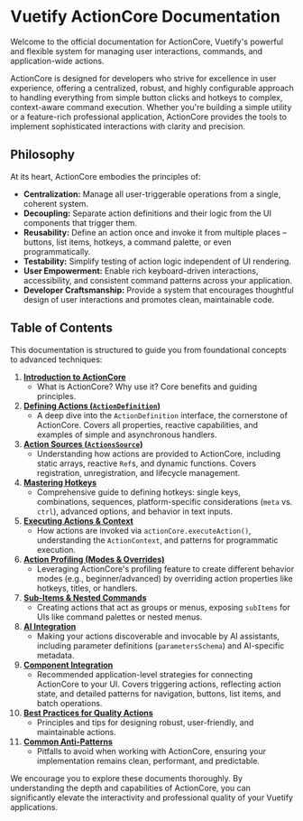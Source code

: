 # Vuetify ActionCore Documentation

Welcome to the official documentation for ActionCore, Vuetify's powerful and flexible system for managing user interactions, commands, and application-wide actions.

ActionCore is designed for developers who strive for excellence in user experience, offering a centralized, robust, and highly configurable approach to handling everything from simple button clicks and hotkeys to complex, context-aware command execution. Whether you're building a simple utility or a feature-rich professional application, ActionCore provides the tools to implement sophisticated interactions with clarity and precision.

## Philosophy

At its heart, ActionCore embodies the principles of:

*   **Centralization:** Manage all user-triggerable operations from a single, coherent system.
*   **Decoupling:** Separate action definitions and their logic from the UI components that trigger them.
*   **Reusability:** Define an action once and invoke it from multiple places – buttons, list items, hotkeys, a command palette, or even programmatically.
*   **Testability:** Simplify testing of action logic independent of UI rendering.
*   **User Empowerment:** Enable rich keyboard-driven interactions, accessibility, and consistent command patterns across your application.
*   **Developer Craftsmanship:** Provide a system that encourages thoughtful design of user interactions and promotes clean, maintainable code.

## Table of Contents

This documentation is structured to guide you from foundational concepts to advanced techniques:

1.  [**Introduction to ActionCore**](./01-introduction.md)
    *   What is ActionCore? Why use it? Core benefits and guiding principles.
2.  [**Defining Actions (`ActionDefinition`)**](./02-defining-actions.md)
    *   A deep dive into the `ActionDefinition` interface, the cornerstone of ActionCore. Covers all properties, reactive capabilities, and examples of simple and asynchronous handlers.
3.  [**Action Sources (`ActionsSource`)**](./03-action-sources.md)
    *   Understanding how actions are provided to ActionCore, including static arrays, reactive `Ref`s, and dynamic functions. Covers registration, unregistration, and lifecycle management.
4.  [**Mastering Hotkeys**](./04-hotkeys.md)
    *   Comprehensive guide to defining hotkeys: single keys, combinations, sequences, platform-specific considerations (`meta` vs. `ctrl`), advanced options, and behavior in text inputs.
5.  [**Executing Actions & Context**](./05-action-execution.md)
    *   How actions are invoked via `actionCore.executeAction()`, understanding the `ActionContext`, and patterns for programmatic execution.
6.  [**Action Profiling (Modes & Overrides)**](./06-action-profiling.md)
    *   Leveraging ActionCore's profiling feature to create different behavior modes (e.g., beginner/advanced) by overriding action properties like hotkeys, titles, or handlers.
7.  [**Sub-Items & Nested Commands**](./07-sub-items-and-nesting.md)
    *   Creating actions that act as groups or menus, exposing `subItems` for UIs like command palettes or nested menus.
8.  [**AI Integration**](./08-ai-integration.md)
    *   Making your actions discoverable and invocable by AI assistants, including parameter definitions (`parametersSchema`) and AI-specific metadata.
9.  [**Component Integration**](./09-component-integration.md)
    *   Recommended application-level strategies for connecting ActionCore to your UI. Covers triggering actions, reflecting action state, and detailed patterns for navigation, buttons, list items, and batch operations.
10. [**Best Practices for Quality Actions**](./10-best-practices.md)
    *   Principles and tips for designing robust, user-friendly, and maintainable actions.
11. [**Common Anti-Patterns**](./11-anti-patterns.md)
    *   Pitfalls to avoid when working with ActionCore, ensuring your implementation remains clean, performant, and predictable.

We encourage you to explore these documents thoroughly. By understanding the depth and capabilities of ActionCore, you can significantly elevate the interactivity and professional quality of your Vuetify applications.
